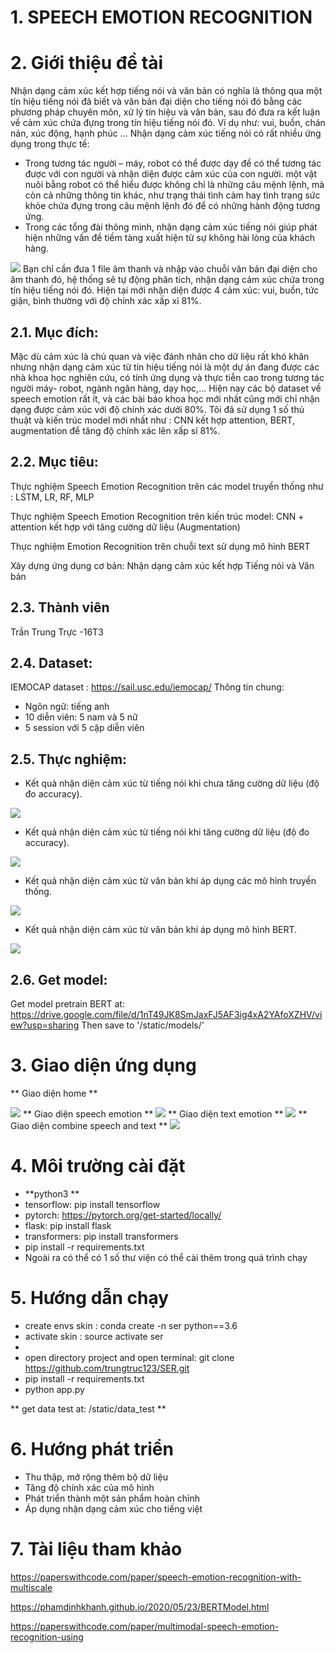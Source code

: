 
# 1. SPEECH EMOTION RECOGNITION
# 2. Giới thiệu đề tài
Nhận dạng cảm xúc kết hợp tiếng nói và văn bản có nghĩa là thông qua một tín hiệu tiếng nói đã biết và văn bản đại diện cho tiếng nói đó bằng các phương pháp chuyên môn, xử lý tín hiệu và văn bản, sau đó đưa ra kết luận về cảm xúc chứa đựng trong tín hiệu tiếng nói đó. Ví dụ như: vui, buồn, chán nản, xúc động, hạnh phúc … Nhận dạng cảm xúc tiếng nói có rất nhiều ứng dụng trong thực tế:
- Trong tương tác người – máy, robot có thể được dạy để có thể tương tác được với con người và nhận diện được cảm xúc của con người. một vật nuôi bằng robot có thể hiểu được không chỉ là những câu mệnh lệnh, mà còn cả những thông tin khác, như trạng thái tình cảm hay tình trạng sức khỏe chứa đựng trong câu mệnh lệnh đó để có những hành động tương ứng.
- Trong các tổng đài thông minh, nhận dạng cảm xúc tiếng nói giúp phát hiện những vấn đề tiềm tàng xuất hiện từ sự không hài lòng của khách hàng. 

<img src ='/display/home.png'>
Bạn chỉ cần đưa 1 file âm thanh và nhập vào chuỗi văn bản đại diện cho âm thanh đó, hệ thống sẽ tự động phân tích, nhận dạng cảm xúc chứa trong tín hiệu tiếng nói đó. Hiện tại mới nhận diện được 4 cảm xúc: vui, buồn, tức giận, bình thường với độ chính xác xấp xỉ 81%.

## 2.1. Mục đích:
Mặc dù cảm xúc là chủ quan và việc đánh nhãn cho dữ liệu rất khó khăn nhưng nhận dạng cảm xúc từ tín hiệu tiếng nói là một dự án đang được các nhà khoa học nghiên cứu, có tính ứng dụng và thực tiễn cao trong tương tác người máy- robot, ngành ngân hàng, dạy học,... Hiện nay các bộ dataset về speech emotion rất ít, và các bài báo khoa học mới nhất cũng mới chỉ nhận dạng được cảm xúc với độ chính xác dưới 80%. Tôi đã sử dụng 1 số thủ thuật và kiến trúc model mới nhất như : CNN kết hợp attention, BERT, augmentation để tăng độ chính xác lên xấp sỉ 81%.
## 2.2. Mục tiêu:
Thực nghiệm Speech Emotion Recognition trên các model truyền thống như : LSTM, LR, RF, MLP

Thực nghiệm Speech Emotion Recognition trên kiến trúc model: CNN + attention kết hợp với tăng cường dữ liệu (Augmentation)

Thực nghiệm Emotion Recognition trên chuỗi text sử dụng mô hình BERT

Xây dựng ứng dụng cơ bản: Nhận dạng cảm xúc kết hợp Tiếng nói và Văn bản

## 2.3. Thành viên
Trần Trung Trực -16T3
## 2.4. Dataset:
IEMOCAP dataset : https://sail.usc.edu/iemocap/
Thông tin chung:
- Ngôn ngữ: tiếng anh
- 10 diễn viên: 5 nam và 5 nữ
- 5 session với 5 cặp diễn viên
## 2.5. Thực nghiệm:
- Kết quả nhận diện cảm xúc từ tiếng nói khi chưa tăng cường dữ liệu (độ đo accuracy).
<img src ='/display/experiment_1.png'>

- Kết quả nhận diện cảm xúc từ tiếng nói khi tăng cường dữ liệu (độ đo accuracy).
<img src ='/display/experiment_2.png'>

- Kết quả nhận diện cảm xúc từ văn bản khi áp dụng các mô hình truyền thống.
<img src ='/display/experiment_3.png'>

- Kết quả nhận diện cảm xúc từ văn bản khi áp dụng mô hình BERT.
<img src ='/display/experiment_4.png'>

## 2.6. Get model:
Get model pretrain BERT at: https://drive.google.com/file/d/1nT49JK8SmJaxFJ5AF3ig4xA2YAfoXZHV/view?usp=sharing
Then save to '/static/models/'

# 3. Giao diện ứng dụng
** Giao diện home **

<img src ='/display/home.png'>
** Giao diện speech emotion **

<img src ='/display/speech.png'>
** Giao diện text emotion **

<img src ='/display/text.png'>
** Giao diện combine speech and text **

<img src ='/display/combine.png'>

# 4. Môi trường cài đặt 
- **python3 **
- tensorflow: pip install tensorflow
- pytorch: https://pytorch.org/get-started/locally/
- flask: pip install flask
- transformers: pip install transformers
- pip install -r requirements.txt
- Ngoài ra có thể có 1 số thư viện có thể cài thêm trong quá trình chạy
# 5. Hướng dẫn chạy
- create envs skin : conda create -n ser python==3.6
- activate skin :   source activate ser
-
- open directory project and open terminal: git clone https://github.com/trungtruc123/SER.git
- pip install -r requirements.txt
- python app.py

** get data test at: /static/data_test **
# 6. Hướng phát triển
- Thu thập, mở rộng thêm bộ dữ liệu
- Tăng độ chính xác của mô hình
- Phát triển thành một sản phẩm hoàn chỉnh
- Áp dụng nhận dạng cảm xúc cho tiếng việt
# 7. Tài liệu tham khảo
https://paperswithcode.com/paper/speech-emotion-recognition-with-multiscale

https://phamdinhkhanh.github.io/2020/05/23/BERTModel.html

https://paperswithcode.com/paper/multimodal-speech-emotion-recognition-using